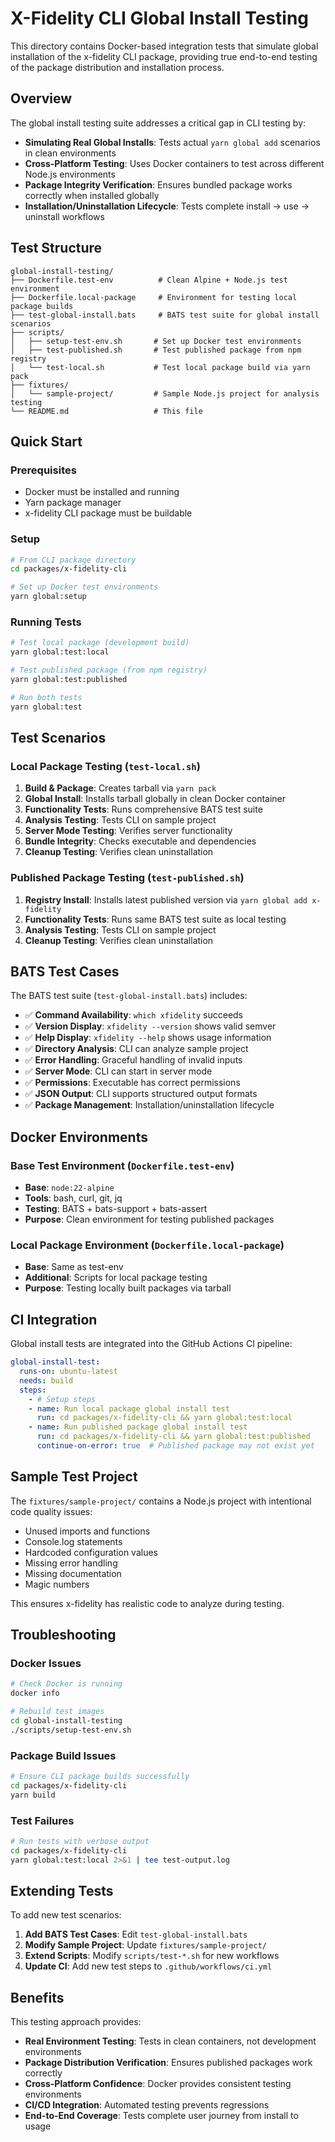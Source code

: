 # X-Fidelity CLI Global Install Testing

This directory contains Docker-based integration tests that simulate global installation of the x-fidelity CLI package, providing true end-to-end testing of the package distribution and installation process.

## Overview

The global install testing suite addresses a critical gap in CLI testing by:

- **Simulating Real Global Installs**: Tests actual `yarn global add` scenarios in clean environments
- **Cross-Platform Testing**: Uses Docker containers to test across different Node.js environments
- **Package Integrity Verification**: Ensures bundled package works correctly when installed globally
- **Installation/Uninstallation Lifecycle**: Tests complete install → use → uninstall workflows

## Test Structure

```
global-install-testing/
├── Dockerfile.test-env          # Clean Alpine + Node.js test environment
├── Dockerfile.local-package     # Environment for testing local package builds
├── test-global-install.bats     # BATS test suite for global install scenarios
├── scripts/
│   ├── setup-test-env.sh       # Set up Docker test environments
│   ├── test-published.sh       # Test published package from npm registry
│   └── test-local.sh           # Test local package build via yarn pack
├── fixtures/
│   └── sample-project/         # Sample Node.js project for analysis testing
└── README.md                   # This file
```

## Quick Start

### Prerequisites

- Docker must be installed and running
- Yarn package manager
- x-fidelity CLI package must be buildable

### Setup

```bash
# From CLI package directory
cd packages/x-fidelity-cli

# Set up Docker test environments
yarn global:setup
```

### Running Tests

```bash
# Test local package (development build)
yarn global:test:local

# Test published package (from npm registry)
yarn global:test:published

# Run both tests
yarn global:test
```

## Test Scenarios

### Local Package Testing (`test-local.sh`)

1. **Build & Package**: Creates tarball via `yarn pack`
2. **Global Install**: Installs tarball globally in clean Docker container
3. **Functionality Tests**: Runs comprehensive BATS test suite
4. **Analysis Testing**: Tests CLI on sample project
5. **Server Mode Testing**: Verifies server functionality
6. **Bundle Integrity**: Checks executable and dependencies
7. **Cleanup Testing**: Verifies clean uninstallation

### Published Package Testing (`test-published.sh`)

1. **Registry Install**: Installs latest published version via `yarn global add x-fidelity`
2. **Functionality Tests**: Runs same BATS test suite as local testing
3. **Analysis Testing**: Tests CLI on sample project
4. **Cleanup Testing**: Verifies clean uninstallation

## BATS Test Cases

The BATS test suite (`test-global-install.bats`) includes:

- ✅ **Command Availability**: `which xfidelity` succeeds
- ✅ **Version Display**: `xfidelity --version` shows valid semver
- ✅ **Help Display**: `xfidelity --help` shows usage information
- ✅ **Directory Analysis**: CLI can analyze sample project
- ✅ **Error Handling**: Graceful handling of invalid inputs
- ✅ **Server Mode**: CLI can start in server mode
- ✅ **Permissions**: Executable has correct permissions
- ✅ **JSON Output**: CLI supports structured output formats
- ✅ **Package Management**: Installation/uninstallation lifecycle

## Docker Environments

### Base Test Environment (`Dockerfile.test-env`)

- **Base**: `node:22-alpine`
- **Tools**: bash, curl, git, jq
- **Testing**: BATS + bats-support + bats-assert
- **Purpose**: Clean environment for testing published packages

### Local Package Environment (`Dockerfile.local-package`)

- **Base**: Same as test-env
- **Additional**: Scripts for local package testing
- **Purpose**: Testing locally built packages via tarball

## CI Integration

Global install tests are integrated into the GitHub Actions CI pipeline:

```yaml
global-install-test:
  runs-on: ubuntu-latest
  needs: build
  steps:
    - # Setup steps
    - name: Run local package global install test
      run: cd packages/x-fidelity-cli && yarn global:test:local
    - name: Run published package global install test
      run: cd packages/x-fidelity-cli && yarn global:test:published
      continue-on-error: true  # Published package may not exist yet
```

## Sample Test Project

The `fixtures/sample-project/` contains a Node.js project with intentional code quality issues:

- Unused imports and functions
- Console.log statements
- Hardcoded configuration values  
- Missing error handling
- Missing documentation
- Magic numbers

This ensures x-fidelity has realistic code to analyze during testing.

## Troubleshooting

### Docker Issues

```bash
# Check Docker is running
docker info

# Rebuild test images
cd global-install-testing
./scripts/setup-test-env.sh
```

### Package Build Issues

```bash
# Ensure CLI package builds successfully
cd packages/x-fidelity-cli
yarn build
```

### Test Failures

```bash
# Run tests with verbose output
cd packages/x-fidelity-cli
yarn global:test:local 2>&1 | tee test-output.log
```

## Extending Tests

To add new test scenarios:

1. **Add BATS Test Cases**: Edit `test-global-install.bats`
2. **Modify Sample Project**: Update `fixtures/sample-project/` 
3. **Extend Scripts**: Modify `scripts/test-*.sh` for new workflows
4. **Update CI**: Add new test steps to `.github/workflows/ci.yml`

## Benefits

This testing approach provides:

- **Real Environment Testing**: Tests in clean containers, not development environments
- **Package Distribution Verification**: Ensures published packages work correctly
- **Cross-Platform Confidence**: Docker provides consistent testing environments
- **CI/CD Integration**: Automated testing prevents regressions
- **End-to-End Coverage**: Tests complete user journey from install to usage